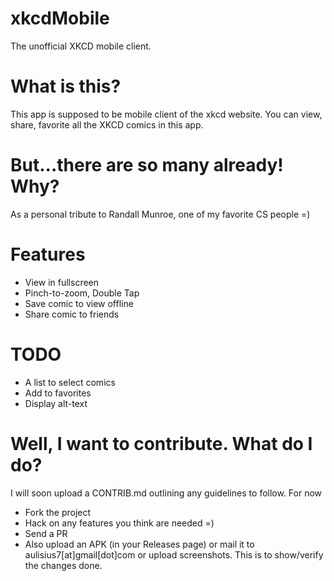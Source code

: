 # xkcdMobile
The unofficial XKCD mobile client.

What is this?
=============

This app is supposed to be mobile client of the xkcd website. You can view, share, favorite all the XKCD comics in this app.

But...there are so many already! Why?
=====================================

As a personal tribute to Randall Munroe, one of my favorite CS people =) 


Features
========

* View in fullscreen 
* Pinch-to-zoom, Double Tap
* Save comic to view offline
* Share comic to friends

TODO
====

* A list to select comics
* Add to favorites
* Display alt-text


Well, I want to contribute. What do I do?
=========================================

I will soon upload a CONTRIB.md outlining any guidelines to follow. For now

* Fork the project 
* Hack on any features you think are needed =)
* Send a PR 
* Also upload an APK (in your Releases page) or mail it to aulisius7[at]gmail[dot]com or upload screenshots.
  This is to show/verify the changes done.

